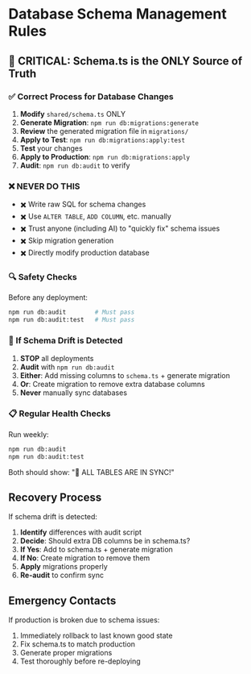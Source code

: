 # Database Schema Management Rules

## 🚨 CRITICAL: Schema.ts is the ONLY Source of Truth

### ✅ Correct Process for Database Changes

1. **Modify** `shared/schema.ts` ONLY
2. **Generate Migration**: `npm run db:migrations:generate`
3. **Review** the generated migration file in `migrations/`
4. **Apply to Test**: `npm run db:migrations:apply:test`
5. **Test** your changes
6. **Apply to Production**: `npm run db:migrations:apply`
7. **Audit**: `npm run db:audit` to verify

### ❌ NEVER DO THIS

- ✖️ Write raw SQL for schema changes
- ✖️ Use `ALTER TABLE`, `ADD COLUMN`, etc. manually
- ✖️ Trust anyone (including AI) to "quickly fix" schema issues
- ✖️ Skip migration generation
- ✖️ Directly modify production database

### 🔍 Safety Checks

Before any deployment:
```bash
npm run db:audit        # Must pass
npm run db:audit:test   # Must pass
```

### 🚨 If Schema Drift is Detected

1. **STOP** all deployments
2. **Audit** with `npm run db:audit`
3. **Either**: Add missing columns to `schema.ts` + generate migration
4. **Or**: Create migration to remove extra database columns
5. **Never** manually sync databases

### 📋 Regular Health Checks

Run weekly:
```bash
npm run db:audit
npm run db:audit:test
```

Both should show: "🎉 ALL TABLES ARE IN SYNC!"

## Recovery Process

If schema drift is detected:

1. **Identify** differences with audit script
2. **Decide**: Should extra DB columns be in schema.ts?
3. **If Yes**: Add to schema.ts + generate migration
4. **If No**: Create migration to remove them
5. **Apply** migrations properly
6. **Re-audit** to confirm sync

## Emergency Contacts

If production is broken due to schema issues:
1. Immediately rollback to last known good state
2. Fix schema.ts to match production
3. Generate proper migrations
4. Test thoroughly before re-deploying
